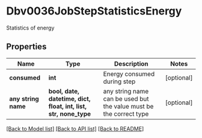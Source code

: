 # Dbv0036JobStepStatisticsEnergy

Statistics of energy

## Properties
Name | Type | Description | Notes
------------ | ------------- | ------------- | -------------
**consumed** | **int** | Energy consumed during step | [optional] 
**any string name** | **bool, date, datetime, dict, float, int, list, str, none_type** | any string name can be used but the value must be the correct type | [optional]

[[Back to Model list]](../README.md#documentation-for-models) [[Back to API list]](../README.md#documentation-for-api-endpoints) [[Back to README]](../README.md)


